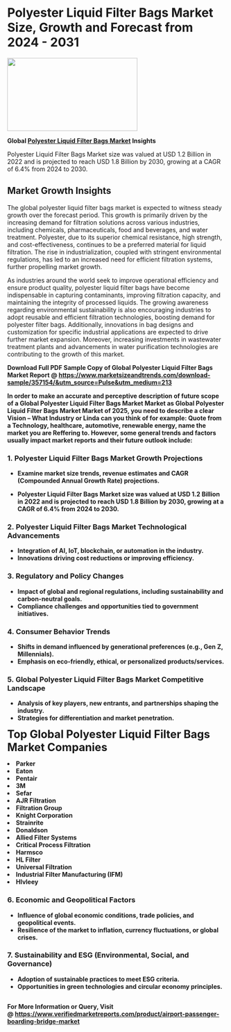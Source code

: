 <H1>Polyester Liquid Filter Bags Market Size, Growth and Forecast from 2024 - 2031</H1><img class="aligncenter size-medium wp-image-584254" src="https://thirdeyenews.in/wp-content/uploads/2024/09/Global-Market-Research-300x168.jpeg" alt="" width="300" height="168" /><p><strong>Global&nbsp;<a href="https://www.marketsizeandtrends.com/download-sample/357154/&amp;utm_source=Pulse&amp;utm_medium=213">Polyester Liquid Filter Bags Market</a> Insights</strong></p><p>Polyester Liquid Filter Bags Market size was valued at USD 1.2 Billion in 2022 and is projected to reach USD 1.8 Billion by 2030, growing at a CAGR of 6.4% from 2024 to 2030.</p><p><h2>Market Growth Insights</h2> <p>The global polyester liquid filter bags market is expected to witness steady growth over the forecast period. This growth is primarily driven by the increasing demand for filtration solutions across various industries, including chemicals, pharmaceuticals, food and beverages, and water treatment. Polyester, due to its superior chemical resistance, high strength, and cost-effectiveness, continues to be a preferred material for liquid filtration. The rise in industrialization, coupled with stringent environmental regulations, has led to an increased need for efficient filtration systems, further propelling market growth.</p> <p><strong></strong></p> <p>As industries around the world seek to improve operational efficiency and ensure product quality, polyester liquid filter bags have become indispensable in capturing contaminants, improving filtration capacity, and maintaining the integrity of processed liquids. The growing awareness regarding environmental sustainability is also encouraging industries to adopt reusable and efficient filtration technologies, boosting demand for polyester filter bags. Additionally, innovations in bag designs and customization for specific industrial applications are expected to drive further market expansion. Moreover, increasing investments in wastewater treatment plants and advancements in water purification technologies are contributing to the growth of this market.</p> <p><strong></p><p><span class=""><strong>Download Full PDF Sample Copy of Global Polyester Liquid Filter Bags Market Report</strong> @ <a href="https://www.marketsizeandtrends.com/download-sample/357154/&amp;utm_source=Pulse&amp;utm_medium=213" target="_blank">https://www.marketsizeandtrends.com/download-sample/357154/&amp;utm_source=Pulse&amp;utm_medium=213</a></span></p><p>In order to make an accurate and perceptive description of future scope of a Global&nbsp;Polyester Liquid Filter Bags Market Market as Global&nbsp;Polyester Liquid Filter Bags Market Market of 2025, you need to describe a clear Vision &ndash; What Industry or Linda can you think of for example: Quote from a Technology, healthcare, automotive, renewable energy, name the market you are Reffering to. However, some general trends and factors usually impact market reports and their future outlook include:</p><h3>1.&nbsp;<strong>Polyester Liquid Filter Bags Market Growth Projections</strong></h3><ul><li>Examine market size trends, revenue estimates and CAGR (Compounded Annual Growth Rate) projections.</li><li><p>Polyester Liquid Filter Bags Market size was valued at USD 1.2 Billion in 2022 and is projected to reach USD 1.8 Billion by 2030, growing at a CAGR of 6.4% from 2024 to 2030.</p></li></ul><h3>2.&nbsp;<strong>Polyester Liquid Filter Bags Market Technological Advancements</strong></h3><ul><li>Integration of AI, IoT, blockchain, or automation in the industry.</li><li>Innovations driving cost reductions or improving efficiency.</li></ul><h3>3.&nbsp;<strong>Regulatory and Policy Changes</strong></h3><ul><li>Impact of global and regional regulations, including sustainability and carbon-neutral goals.</li><li>Compliance challenges and opportunities tied to government initiatives.</li></ul><h3>4.&nbsp;<strong>Consumer Behavior Trends</strong></h3><ul><li>Shifts in demand influenced by generational preferences (e.g., Gen Z, Millennials).</li><li>Emphasis on eco-friendly, ethical, or personalized products/services.</li></ul><h3>5.&nbsp;<strong>Global Polyester Liquid Filter Bags Market Competitive Landscape</strong></h3><ul><li>Analysis of key players, new entrants, and partnerships shaping the industry.</li><li>Strategies for differentiation and market penetration.</li></ul><p data-pm-slice="1 1 []"><span style="color: inherit; font-family: inherit; font-size: 25px;">Top Global Polyester Liquid Filter Bags Market Companies</span></p><div class="" data-test-id=""><p><li>Parker</li><li> Eaton</li><li> Pentair</li><li> 3M</li><li> Sefar</li><li> AJR Filtration</li><li> Filtration Group</li><li> Knight Corporation</li><li> Strainrite</li><li> Donaldson</li><li> Allied Filter Systems</li><li> Critical Process Filtration</li><li> Harmsco</li><li> HL Filter</li><li> Universal Filtration</li><li> Industrial Filter Manufacturing (IFM)</li><li> Hlvleey</li></p></div><h3>6.&nbsp;<strong>Economic and Geopolitical Factors</strong></h3><ul><li>Influence of global economic conditions, trade policies, and geopolitical events.</li><li>Resilience of the market to inflation, currency fluctuations, or global crises.</li></ul><h3>7.&nbsp;<strong>Sustainability and ESG (Environmental, Social, and Governance)</strong></h3><ul><li>Adoption of sustainable practices to meet ESG criteria.</li><li>Opportunities in green technologies and circular economy principles.</li></ul><h2><strong style="font-size: 14px;">For More Information or Query, Visit @&nbsp;</strong><a style="background-color: #ffffff; font-size: 14px;" href="https://www.marketsizeandtrends.com/report/polyester-liquid-filter-bags-market/" target="_blank">https://www.verifiedmarketreports.com/product/airport-passenger-boarding-bridge-market</a></h2>
